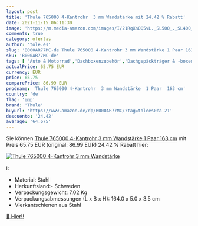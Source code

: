 ```yaml
---
layout: post
title: 'Thule 765000 4-Kantrohr  3 mm Wandstärke mit 24.42 % Rabatt'
date: 2021-11-15 06:11:30
image: 'https://m.media-amazon.com/images/I/21RqXnOQ5vL._SL500_._SL400_.jpg'
comments: true
category: ofertas
author: 'tole.es'
slug: 'B000AR77MC-de Thule 765000 4-Kantrohr 3 mm Wandstärke 1 Paar 163 cm'
sku: 'B000AR77MC-de'
tags: [ 'Auto & Motorrad','Dachboxenzubehör','Dachgepäckträger & -boxen','Dachträger','Transportsysteme','thule', ]
actualPrice: 65.75 EUR
currency: EUR
price: 65.75
comparePrice: 86.99 EUR
prodname: 'Thule 765000 4-Kantrohr  3 mm Wandstärke  1 Paar  163 cm'
country: 'de'
flag: '🇩🇪'
brand: 'Thule'
buyurl: 'https://www.amazon.de/dp/B000AR77MC/?tag=tolees0ca-21'
descuento: '24.42'
average: '64.675'
---
```


Sie können [Thule 765000 4-Kantrohr  3 mm Wandstärke  1 Paar  163 cm](https://www.amazon.de/dp/B000AR77MC/?tag=tolees0ca-21) mit Preis 65.75 EUR (original: 86.99 EUR) 24.42 % Rabatt hier:

[![Thule 765000 4-Kantrohr  3 mm Wandstärke](https://m.media-amazon.com/images/I/21RqXnOQ5vL._SL500_._SL400_.jpg)](https://www.amazon.de/dp/B000AR77MC/?tag=tolees0ca-21)

ℹ️:

- Material: Stahl
- Herkunftsland:- Schweden
- Verpackungsgewicht: 7.02 Kg
- Verpackungsabmessungen (L x B x H): 164.0 x 5.0 x 3.5 cm
- Vierkantschienen aus Stahl

[🛒 Hier!!](https://www.amazon.de/dp/B000AR77MC/?tag=tolees0ca-21)
